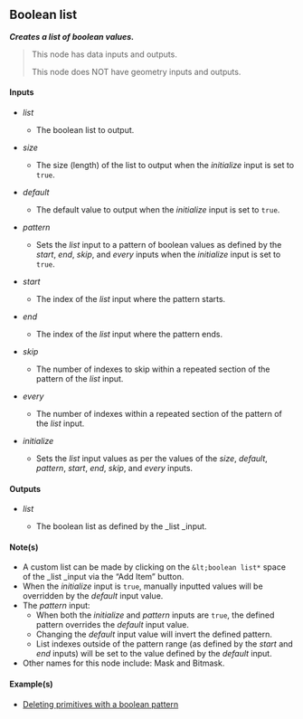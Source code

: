 ## Boolean list

**_Creates a list of boolean values._**

> This node has data inputs and outputs.
>
> This node does NOT have geometry inputs and outputs.


#### Inputs

* _list_

  * The boolean list to output.

* _size_

  * The size (length) of the list to output when the _initialize_ input is set to `true`.

* _default_

  * The default value to output when the _initialize_ input is set to `true`.

* _pattern_

  * Sets the _list_ input to a pattern of boolean values as defined by the _start_, _end_, _skip_, and _every_ inputs when the _initialize_ input is set to `true`.

* _start_

  * The index of the _list_ input where the pattern starts.

* _end_

  * The index of the _list_ input where the pattern ends.

* _skip_

  * The number of indexes to skip within a repeated section of the pattern of the _list_ input.

* _every_

  * The number of indexes within a repeated section of the pattern of the _list_ input.

* _initialize_

  * Sets the _list_ input values as per the values of the _size_, _default_, _pattern_, _start_, _end_, _skip_, and _every_ inputs.


#### Outputs

* _list_

  * The boolean list as defined by the _list _input.


#### Note(s)



* A custom list can be made by clicking on the `&lt;boolean list*` space of the _list _input via the “Add Item” button.
* When the _initialize_ input is `true`, manually inputted values will be overridden by the _default_ input value.
* The _pattern_ input:
    * When both the _initialize_ and _pattern_ inputs are `true`, the defined pattern overrides the _default_ input value.
    * Changing the _default_ input value will invert the defined pattern.
    * List indexes outside of the pattern range (as defined by the _start_ and _end_ inputs) will be set to the value defined by the _default_ input.
* Other names for this node include: Mask and Bitmask.


#### Example(s)



* <a href="https://creator.trimble.com/?viewLayout=verticalSplit&assetURI=whp:d81bdd83-7204-4718-898b-645127deac74&version=latest" target="_blank">Deleting primitives with a boolean pattern</a>
